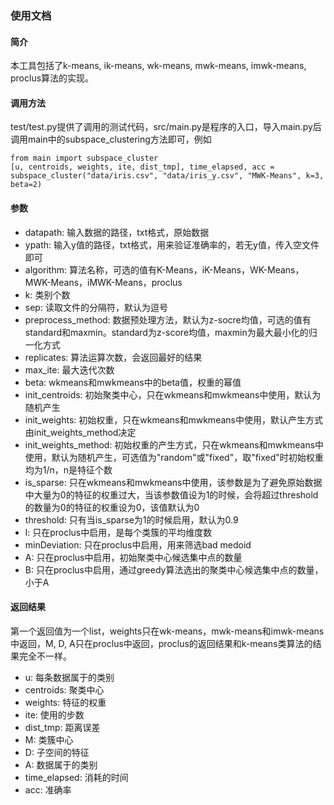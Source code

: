 ### 使用文档
#### 简介
本工具包括了k-means, ik-means, wk-means, mwk-means, imwk-means, proclus算法的实现。
#### 调用方法
test/test.py提供了调用的测试代码，src/main.py是程序的入口，导入main.py后调用main中的subspace_clustering方法即可，例如

    from main import subspace_cluster
    [u, centroids, weights, ite, dist_tmp], time_elapsed, acc = subspace_cluster("data/iris.csv", "data/iris_y.csv", "MWK-Means", k=3, beta=2)

#### 参数
- datapath: 输入数据的路径，txt格式，原始数据
- ypath: 输入y值的路径，txt格式，用来验证准确率的，若无y值，传入空文件即可
- algorithm: 算法名称，可选的值有K-Means，iK-Means，WK-Means，MWK-Means，iMWK-Means，proclus
- k: 类别个数
- sep: 读取文件的分隔符，默认为逗号
- preprocess_method: 数据预处理方法，默认为z-socre均值，可选的值有standard和maxmin。standard为z-score均值，maxmin为最大最小化的归一化方式
- replicates: 算法运算次数，会返回最好的结果
- max_ite: 最大迭代次数
- beta: wkmeans和mwkmeans中的beta值，权重的幂值
- init_centroids: 初始聚类中心，只在wkmeans和mwkmeans中使用，默认为随机产生
- init_weights: 初始权重，只在wkmeans和mwkmeans中使用，默认产生方式由init_weights_method决定
- init_weights_method: 初始权重的产生方式，只在wkmeans和mwkmeans中使用，默认为随机产生，可选值为"random"或"fixed"，取"fixed"时初始权重均为1/n，n是特征个数
- is_sparse: 只在wkmeans和mwkmeans中使用，该参数是为了避免原始数据中大量为0的特征的权重过大，当该参数值设为1的时候，会将超过threshold的数量为0的特征的权重设为0，该值默认为0
- threshold: 只有当is_sparse为1的时候启用，默认为0.9
- l: 只在proclus中启用，是每个类簇的平均维度数
- minDeviation: 只在proclus中启用，用来筛选bad medoid
- A: 只在proclus中启用，初始聚类中心候选集中点的数量
- B: 只在proclus中启用，通过greedy算法选出的聚类中心候选集中点的数量，小于A

#### 返回结果
第一个返回值为一个list，weights只在wk-means，mwk-means和imwk-means中返回，M, D, A只在proclus中返回，proclus的返回结果和k-means类算法的结果完全不一样。

- u: 每条数据属于的类别
- centroids: 聚类中心
- weights: 特征的权重
- ite: 使用的步数
- dist_tmp: 距离误差
- M: 类簇中心
- D: 子空间的特征
- A: 数据属于的类别
- time_elapsed: 消耗的时间
- acc: 准确率